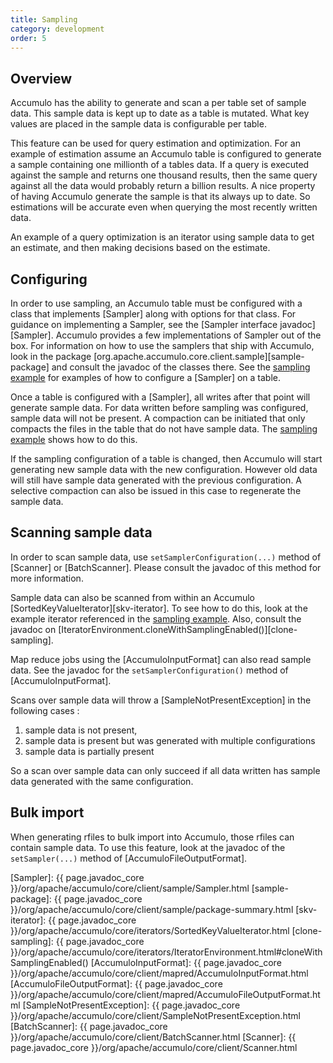 ```yaml
---
title: Sampling
category: development
order: 5
---
```


## Overview

Accumulo has the ability to generate and scan a per table set of sample data.
This sample data is kept up to date as a table is mutated.  What key values are
placed in the sample data is configurable per table.

This feature can be used for query estimation and optimization.  For an example
of estimation assume an Accumulo table is configured to generate a sample
containing one millionth of a tables data.   If a query is executed against the
sample and returns one thousand results, then the same query against all the
data would probably return a billion results.  A nice property of having
Accumulo generate the sample is that its always up to date.  So estimations
will be accurate even when querying the most recently written data.

An example of a query optimization is an iterator using sample data to get an
estimate, and then making decisions based on the estimate.

## Configuring

In order to use sampling, an Accumulo table must be configured with a class that
implements [Sampler] along with options for that class.  For guidance on
implementing a Sampler, see the [Sampler interface javadoc][Sampler]. Accumulo provides a few
implementations of Sampler out of the box. For information on how to use the samplers that
ship with Accumulo, look in the package [org.apache.accumulo.core.client.sample][sample-package]
and consult the javadoc of the classes there. See the [sampling example][example]
for examples of how to configure a [Sampler] on a table.

Once a table is configured with a [Sampler], all writes after that point will
generate sample data.  For data written before sampling was configured, sample
data will not be present.  A compaction can be initiated that only compacts the
files in the table that do not have sample data.  The [sampling example][example] 
shows how to do this.

If the sampling configuration of a table is changed, then Accumulo will start
generating new sample data with the new configuration.   However old data will
still have sample data generated with the previous configuration.  A selective
compaction can also be issued in this case to regenerate the sample data.

## Scanning sample data

In order to scan sample data, use `setSamplerConfiguration(...)` method of
[Scanner] or [BatchScanner].  Please consult the javadoc of this method for more
information.

Sample data can also be scanned from within an Accumulo [SortedKeyValueIterator][skv-iterator].
To see how to do this, look at the example iterator referenced in the [sampling example][example].
Also, consult the javadoc on [IteratorEnvironment.cloneWithSamplingEnabled()][clone-sampling].

Map reduce jobs using the [AccumuloInputFormat] can also read sample data.  See
the javadoc for the `setSamplerConfiguration()` method of [AccumuloInputFormat].

Scans over sample data will throw a [SampleNotPresentException] in the following cases :

1. sample data is not present,
2. sample data is present but was generated with multiple configurations
3. sample data is partially present

So a scan over sample data can only succeed if all data written has sample data
generated with the same configuration.

## Bulk import

When generating rfiles to bulk import into Accumulo, those rfiles can contain
sample data.  To use this feature, look at the javadoc of the `setSampler(...)`
method of [AccumuloFileOutputFormat].

[example]: https://github.com/apache/accumulo-examples/blob/master/docs/sample.md
[Sampler]: {{ page.javadoc_core }}/org/apache/accumulo/core/client/sample/Sampler.html
[sample-package]: {{ page.javadoc_core }}/org/apache/accumulo/core/client/sample/package-summary.html
[skv-iterator]: {{ page.javadoc_core }}/org/apache/accumulo/core/iterators/SortedKeyValueIterator.html
[clone-sampling]: {{ page.javadoc_core }}/org/apache/accumulo/core/iterators/IteratorEnvironment.html#cloneWithSamplingEnabled()
[AccumuloInputFormat]: {{ page.javadoc_core }}/org/apache/accumulo/core/client/mapred/AccumuloInputFormat.html
[AccumuloFileOutputFormat]: {{ page.javadoc_core }}/org/apache/accumulo/core/client/mapred/AccumuloFileOutputFormat.html
[SampleNotPresentException]: {{ page.javadoc_core }}/org/apache/accumulo/core/client/SampleNotPresentException.html
[BatchScanner]: {{ page.javadoc_core }}/org/apache/accumulo/core/client/BatchScanner.html
[Scanner]: {{ page.javadoc_core }}/org/apache/accumulo/core/client/Scanner.html
